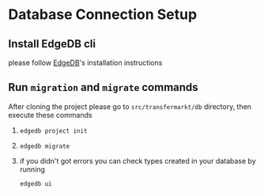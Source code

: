 # Database Connection Setup

## Install EdgeDB cli

please follow [EdgeDB](https://www.edgedb.com)'s installation instructions 

## Run `migration` and `migrate` commands

After cloning the project please go to `src/transfermarkt/db` directory, then execute these commands

1.
    ```shell
    edgedb project init
    ```
2.
    ```shell
    edgedb migrate
    ```
    
3.
    if you didn't got errors you can check types created in your database by running
    
    ```shell
    edgedb ui
    ```
